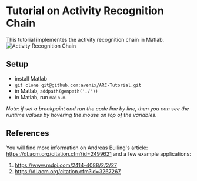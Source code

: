 # Tutorial on Activity Recognition Chain

This tutorial implementes the activity recognition chain in Matlab.
![Activity Recognition Chain](https://github.com/avenix/ARC-Tutorial/images/ARC.png)

## Setup
* install Matlab
* `git clone git@github.com:avenix/ARC-Tutorial.git`
* in Matlab, `addpath(genpath('./'))`
* in Matlab, run `main.m`.
 
*Note: if set a breakpoint and run the code line by line, then you can see the runtime values by hovering the mouse on top of the variables.*

## References
You will find more information on Andreas Bulling's article: https://dl.acm.org/citation.cfm?id=2499621
and a few example applications:
1. https://www.mdpi.com/2414-4088/2/2/27
2. https://dl.acm.org/citation.cfm?id=3267267
